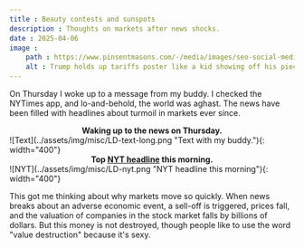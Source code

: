 ```yaml
---
title : Beauty contests and sunspots
description : Thoughts on markets after news shocks.
date : 2025-04-06
image :
    path : https://www.pinsentmasons.com/-/media/images/seo-social-media/editorial-use-only/uncategorised/trump-and-reciprocal-tariffs-board_digital---seosocialeditorial-image.jpg?h=630&w=1200&rev=6dc4d2243b654f65ab57c7d250c1de8d&hash=E73CBCF4AB7C623456C13FBACB6F696F
    alt : Trump holds up tariffs poster like a kid showing off his piece-of-shit school project.
---
```


On Thursday I woke up to a message from my buddy. I checked the NYTimes app, and lo-and-behold, the world was aghast. The news have been filled with headlines about turmoil in markets ever since.

<center><b>Waking up to the news on Thursday.</b></center>
![Text](../assets/img/misc/LD-text-long.png "Text with my buddy."){: width="400"}

<center><b>Top <a href="https://www.nytimes.com/live/2025/04/07/business/trump-tariffs-stock-market">NYT headline</a> this morning.</b></center>
![NYT](../assets/img/misc/LD-nyt.png "NYT headline this morning"){: width="400"}

This got me thinking about why markets move so quickly. When news breaks about an adverse economic event, a sell-off is triggered, prices fall, and the valuation of companies in the stock market falls by billions of dollars. But this money is not destroyed, though people like to use the word "value destruction" because it's sexy.